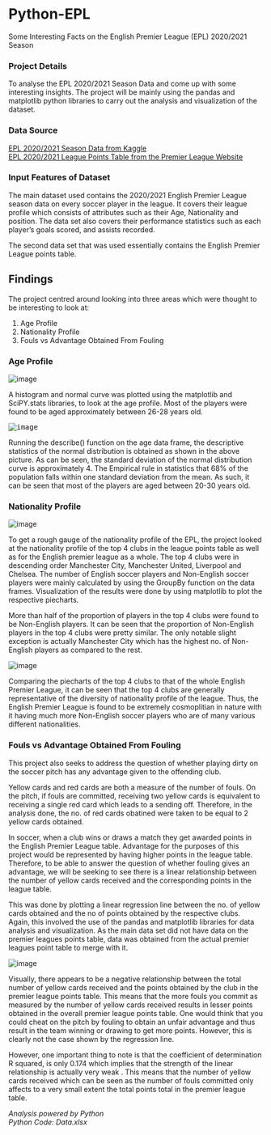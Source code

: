# Python-EPL
Some Interesting Facts on the English Premier League (EPL) 2020/2021 Season 

### Project Details
To analyse the EPL 2020/2021 Season Data and come up with some interesting insights. The project will be mainly using the pandas and matplotlib python libraries to carry out the analysis and visualization of the dataset.

### Data Source
[EPL 2020/2021 Season Data from Kaggle](https://www.kaggle.com/datasets/rajatrc1705/english-premier-league202021)
<br /> [EPL 2020/2021 League Points Table from the Premier League Website](https://www.premierleague.com/tables?co=1&se=363&ha=-1)

### Input Features of Dataset
The main dataset used contains the 2020/2021 English Premier League season data on every soccer player in the league.
It covers their league profile which consists of attributes such as their Age, Nationality and position. The data set also covers their performance statistics such as each player’s goals scored, and assists recorded.

The second data set that was used essentially contains the English Premier League points table.

## Findings 
The project centred around looking into three areas which were thought to be interesting to look at:
1) Age Profile
2) Nationality Profile
3) Fouls vs Advantage Obtained From Fouling

### Age Profile

![image](https://user-images.githubusercontent.com/102946848/161692740-71edacd1-e234-4dfe-b9be-2c789bf6fbd1.png)

A histogram and normal curve was plotted using the matplotlib and SciPY.stats libraries, to look at the age profile. Most of the players were found to be aged approximately between 26-28 years old.

<kbd> ![image](https://user-images.githubusercontent.com/102946848/161696180-c8db24f7-64de-4555-8023-12f585d653ec.png) </kbd>

Running the describe() function on the age data frame, the descriptive statistics of the normal distribution is obtained as shown in the above picture. As can be seen, the standard deviation of the normal distribution curve is approximately 4. The Empirical rule in statistics that 68% of the population falls within one standard deviation from the mean. As such, it can be seen that most of the players are aged between 20-30 years old.

### Nationality Profile

![image](https://user-images.githubusercontent.com/102946848/161709869-6082bfd7-ddfe-4c30-9745-c264018aaf11.png)

To get a rough gauge of the nationality profile of the EPL, the project looked at the nationality profile of the top 4 clubs in the league points table as well as for the English premier league as a whole. The top 4 clubs were in descending order Manchester City, Manchester United, Liverpool and Chelsea. The number of English soccer players and Non-English soccer players were mainly calculated by using the GroupBy function on the data frames. Visualization of the results were done by using matplotlib to plot the respective piecharts.

More than half of the proportion of players in the top 4 clubs were found to be Non-English players. It can be seen that the proportion of Non-English players in the top 4 clubs were  pretty similar. The only notable slight exception is actually Manchester City which has the highest no. of Non-English players as compared to the rest. 

![image](https://user-images.githubusercontent.com/102946848/161709733-3dccc223-ebab-4e20-98a0-4d78b6a7ab2f.png)

Comparing the piecharts of the top 4 clubs to that of the whole English Premier League, it can be seen that the top 4 clubs are generally representative of the diversity of nationality profile of the league. Thus, the English Premier League is found to be extremely cosmoplitian in nature with it having much more Non-English soccer players who are of many various different nationalities.

### Fouls vs Advantage Obtained From Fouling

This project also seeks to address the question of whether playing dirty on the soccer pitch has any advantage given to the offending club.

Yellow cards and red cards are both a measure of the number of fouls. On the pitch, if fouls are committed, receiving two yellow cards is equivalent to receiving a single red card which leads to a sending off. Therefore, in the analysis done, the no. of red cards obatined were taken to be equal to 2 yellow cards obtained. 

In soccer, when a club wins or draws a match they get awarded points in the English Premier League table. Advantage for the purposes of this project would be represented by having higher points in the league table. Therefore, to be able to answer the question of whether fouling gives an advantage, we will be seeking to see there is a linear relationship between the number of yellow cards received and the corresponding points in the league table. 

This was done by plotting a linear regression line between the no. of yellow cards obtained and the no of points obtained by the respective clubs. Again, this involved the use of the pandas and matplotlib libraries for data analysis and visualization. As the main data set did not have data on the premier leagues points table, data was obtained from the actual premier leagues point table to merge with it.

![image](https://user-images.githubusercontent.com/102946848/161712025-5a7d15b2-9f9f-4ad4-8126-66073629edf2.png)

Visually, there appears to be a negative relationship between the total number of yellow cards received and the points obtained by the club in the premier league points table. This means that the more fouls you commit as measured by the number of yellow cards received results in lesser points obtained in the overall premier league points table. One would think that you could cheat on the pitch by fouling to obtain an unfair advantage and thus result in the team winning or drawing to get more  points. However, this is clearly not the case shown by the regression line.

However, one important thing to note is that the coefficient of determination R squared, is only 0.174 which implies that the strength of the linear relationship is actually very weak . This means that the number of yellow cards received which can be seen as the number of fouls committed only affects to a very small extent the total points total in the premier league table. 

*Analysis powered by Python*
<br /> *Python Code: Data.xlsx* 


